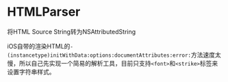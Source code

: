 # HTMLParser
将HTML Source String转为NSAttributedString

iOS自带的渲染HTML的`- (instancetype)initWithData:options:documentAttributes:error:`方法速度太慢，所以自己先实现一个简易的解析工具，目前只支持`<font>`和`<strike>`标签来设置字符串样式。
